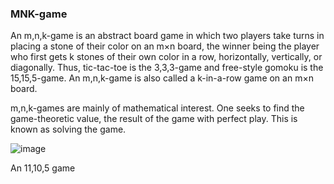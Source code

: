 ### MNK-game
An m,n,k-game is an abstract board game in which two players take turns in placing a stone of their color on an m×n board, the winner being the player who first gets k stones of their own color in a row, horizontally, vertically, or diagonally. Thus, tic-tac-toe is the 3,3,3-game and free-style gomoku is the 15,15,5-game. An m,n,k-game is also called a k-in-a-row game on an m×n board.

m,n,k-games are mainly of mathematical interest. One seeks to find the game-theoretic value, the result of the game with perfect play. This is known as solving the game.

![image](https://user-images.githubusercontent.com/59757128/113331595-978dbe80-9339-11eb-9c52-8183af078c1b.png)

An 11,10,5 game
